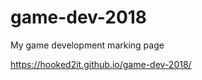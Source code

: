 # game-dev-2018
My game development marking page











https://hooked2it.github.io/game-dev-2018/

